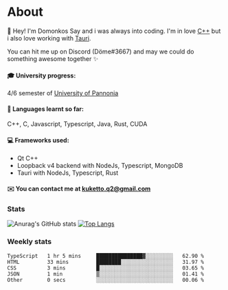 # About

👋 Hey! I'm Domonkos Say and i was always into coding. I'm in love [C++](https://github.com/KuKetto/GreenHouseProject "C++") but i also love working with [Tauri](https://github.com/KuKetto/BNBVisualizer "Tauri"). 

You can hit me up on Discord (Döme#3667) and may we could do something awesome together ✨ 

#### 🎓 University progress: 
4/6 semester of [University of Pannonia](https://mik.uni-pannon.hu/en/ "University of Pannonia") 

#### 📖 Languages learnt so far: 
C++, C, Javascript, Typescript, Java, Rust, CUDA 

#### 💻 Frameworks used: 
  - Qt C++
  - Loopback v4 backend with NodeJs, Typescript, MongoDB
  - Tauri with NodeJs, Typescript, Rust

#### ✉️ You can contact me at kuketto.q2@gmail.com

### Stats

![Anurag's GitHub stats](https://github-readme-stats.vercel.app/api?username=KuKetto&theme=tokyonight&show_icons=true)
[![Top Langs](https://github-readme-stats.vercel.app/api/top-langs/?username=KuKetto&layout=compact)](https://github.com/KuKetto/github-readme-stats)

### Weekly stats

<!--START_SECTION:waka-->

```text
TypeScript   1 hr 5 mins     ███████████████▓░░░░░░░░░   62.90 %
HTML         33 mins         ████████░░░░░░░░░░░░░░░░░   31.97 %
CSS          3 mins          █░░░░░░░░░░░░░░░░░░░░░░░░   03.65 %
JSON         1 min           ▒░░░░░░░░░░░░░░░░░░░░░░░░   01.41 %
Other        0 secs          ░░░░░░░░░░░░░░░░░░░░░░░░░   00.06 %
```

<!--END_SECTION:waka-->
